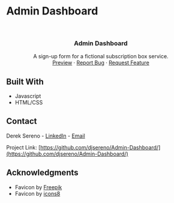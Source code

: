 # Admin Dashboard

<div id="top"></div>

<!-- PROJECT LOGO -->
<br />
<div align="center">

<h3 align="center">Admin Dashboard</h3>

  <p align="center">
    A sign-up form for a fictional subscription box service.
    <br />
    <a href="https://djsereno.github.io/Admin-Dashboard/">Preview</a>
    ·
    <a href="https://github.com/djsereno/Admin-Dashboard/issues">Report Bug</a>
    ·
    <a href="https://github.com/djsereno/Admin-Dashboard/issues">Request Feature</a>
  </p>
</div>

## Built With

- Javascript
- HTML/CSS

## Contact

Derek Sereno - [LinkedIn](https://www.linkedin.com/in/dereksereno/) - [Email](mailto:djsereno91@gmail.com)

Project Link: [https://github.com/djsereno/Admin-Dashboard/](https://github.com/djsereno/Admin-Dashboard/)

## Acknowledgments

- Favicon by [Freepik](https://freepik.com/)
- Favicon by [icons8](https://icons8.com/)
